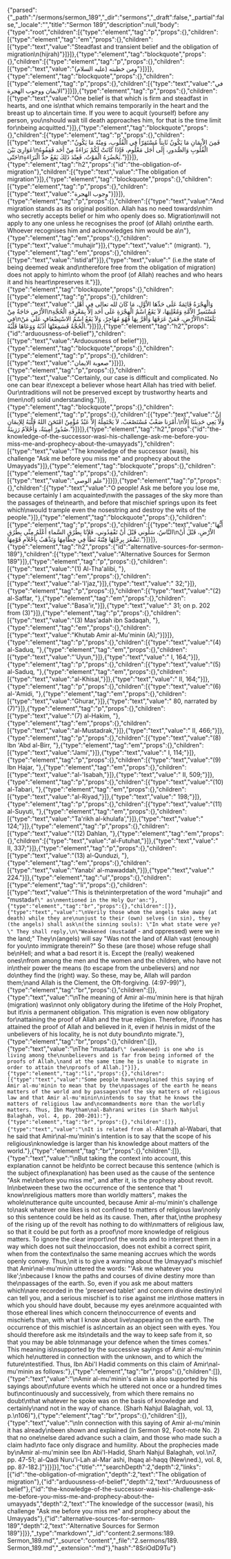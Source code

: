 {"parsed":{"_path":"/sermons/sermon_189","_dir":"sermons","_draft":false,"_partial":false,"_locale":"","title":"Sermon 189","description":null,"body":{"type":"root","children":[{"type":"element","tag":"p","props":{},"children":[{"type":"element","tag":"em","props":{},"children":[{"type":"text","value":"Steadfast and transient belief and the obligation of migration\n(hijrah)"}]}]},{"type":"element","tag":"blockquote","props":{},"children":[{"type":"element","tag":"p","props":{},"children":[{"type":"text","value":"ومن خطبته (عليه السلام)"}]}]},{"type":"element","tag":"blockquote","props":{},"children":[{"type":"element","tag":"p","props":{},"children":[{"type":"text","value":"في الايمان ووجوب الهجرة"}]}]},{"type":"element","tag":"p","props":{},"children":[{"type":"text","value":"One belief is that which is firm and steadfast in hearts, and one is\nthat which remains temporarily in the heart and the breast up to a\ncertain time. If you were to acquit (yourself) before any person, you\nshould wait till death approaches him, for that is the time limit for\nbeing acquitted."}]},{"type":"element","tag":"blockquote","props":{},"children":[{"type":"element","tag":"p","props":{},"children":[{"type":"text","value":"فَمِنَ الاْيمَانِ مَا يَكُونُ ثَابِتاً مُسْتَقِرّاً فِي الْقُلُوبِ، وَمِنْهُ مَا يَكُونُ عَوَارِىَ بَيْنَ\nالْقُلُوبِ وَالصُّدورِ، إِلَى أَجَل مَعْلُوم، فَإِذَا كَانَتْ لَكُمْ بَرَاءَةٌ مِنْ أَحَد فَقِفُوهُ حَتّى\nيَحْضُرَهُ الْمَوْتُ، فَعِنْدَ ذَلِكَ يَقَعُ حدُّ الْبَرَاءَةِ."}]}]},{"type":"element","tag":"h2","props":{"id":"the-obligation-of-migration"},"children":[{"type":"text","value":"The obligation of migration"}]},{"type":"element","tag":"blockquote","props":{},"children":[{"type":"element","tag":"p","props":{},"children":[{"type":"text","value":"وجوب الهجرة"}]}]},{"type":"element","tag":"p","props":{},"children":[{"type":"text","value":"And migration stands as its original position. Allah has no need towards\nhim who secretly accepts belief or him who openly does so. Migration\nwill not apply to any one unless he recognises the proof (of Allah) on\nthe earth. Whoever recognises him and acknowledges him would be a\n"},{"type":"element","tag":"em","props":{},"children":[{"type":"text","value":"muhajir"}]},{"type":"text","value":" (migrant). "},{"type":"element","tag":"em","props":{},"children":[{"type":"text","value":"Istid'af"}]},{"type":"text","value":" (i.e.the state of being deemed weak and\ntherefore free from the obligation of migration) does not apply to him\nto whom the proof (of Allah) reaches and who hears it and his heart\npreserves it."}]},{"type":"element","tag":"blockquote","props":{},"children":[{"type":"element","tag":"p","props":{},"children":[{"type":"text","value":"وَالْهِجْرَةُ قَائِمَةٌ عَلَى حَدِّهَا الاْوَّلِ، مَا كَانَ لله تعالى فِي أَهْلِ الاْرْضِ حَاجَةٌ مِنْ\nمُسْتَسِرِّ الاْمَّةِ وَمُعْلِنِهَا، لاَ يَقَعُ اسْمُ الْهِجْرَةِ عَلَى أَحَد إلاَّ بِمَعْرِفَةِ الْحُجَّةِ في\nالاْرْضِ، فَمَنْ عَرَفَهَا وَأَقَرَّ بِهَا فَهُوَ مُهَاجِرٌ، وَلاَ يَقَعُ اسْمُ الاسْتِضْعَافِ عَلَى مَنْ\nبَلَغَتْهُ الْحُجَّةُ فَسَمِعَتْهَا أُذُنُهُ وَوَعَاهَا قَلْبُهُ."}]}]},{"type":"element","tag":"h2","props":{"id":"arduousness-of-belief"},"children":[{"type":"text","value":"Arduousness of belief"}]},{"type":"element","tag":"blockquote","props":{},"children":[{"type":"element","tag":"p","props":{},"children":[{"type":"text","value":"صعوبة الايمان"}]}]},{"type":"element","tag":"p","props":{},"children":[{"type":"text","value":"Certainly, our case is difficult and complicated. No one can bear it\nexcept a believer whose heart Allah has tried with belief. Our\ntraditions will not be preserved except by trustworthy hearts and (men\nof) solid understanding."}]},{"type":"element","tag":"blockquote","props":{},"children":[{"type":"element","tag":"p","props":{},"children":[{"type":"text","value":"إِنَّ أَمْرَنا صَعْبٌ مُسْتَصْعَبٌ، لاَ يَحْتَمِلُهُ إِلاَّ عَبْدٌ مُؤْمِنٌ امْتَحَنَ اللهُ قَلْبَهُ لِلاِيمَانِ،\nوَلاَ يَعِي حَدِيثَنَا إِلاَّ صُدُورٌ أَمِينَةٌ، وَأَحْلاَمٌ رَزِينَةٌ."}]}]},{"type":"element","tag":"h2","props":{"id":"the-knowledge-of-the-successor-wasi-his-challenge-ask-me-before-you-miss-me-and-prophecy-about-the-umayyads"},"children":[{"type":"text","value":"The knowledge of the successor (wasi), his challenge \"Ask me before you miss me\" and prophecy about the Umayyads"}]},{"type":"element","tag":"blockquote","props":{},"children":[{"type":"element","tag":"p","props":{},"children":[{"type":"text","value":"علم الوصي"}]}]},{"type":"element","tag":"p","props":{},"children":[{"type":"text","value":"O people! Ask me before you lose me, because certainly I am acquainted\nwith the passages of the sky more than the passages of the\nearth, and before that mischief springs upon its feet which\nwould trample even the nosestring and destroy the wits of the people."}]},{"type":"element","tag":"blockquote","props":{},"children":[{"type":"element","tag":"p","props":{},"children":[{"type":"text","value":"أَيُّهَا النَّاسُ، سَلُوني قَبْلَ أَنْ تَفْقِدُوني، فَلاَنَا بِطُرُقِ السَّماءِ أَعْلَمُ مِنِّي بِطُرُقِ\nالاْرْضِ، قَبْلَ أَنْ تَشْغَرَ بِرِجْلِهَا فِتْنَةٌ تَطَأُ فِي خِطَامِهَا وَتَذْهَبُ بِأَحْلاَمِ قَوْمِهَا."}]}]},{"type":"element","tag":"h2","props":{"id":"alternative-sources-for-sermon-189"},"children":[{"type":"text","value":"Alternative Sources for Sermon 189"}]},{"type":"element","tag":"p","props":{},"children":[{"type":"text","value":"(1) Al-Tha'alibi, "},{"type":"element","tag":"em","props":{},"children":[{"type":"text","value":"al-'I'jaz,"}]},{"type":"text","value":" 32;"}]},{"type":"element","tag":"p","props":{},"children":[{"type":"text","value":"(2) al-Saffar, "},{"type":"element","tag":"em","props":{},"children":[{"type":"text","value":"Basa'ir,"}]},{"type":"text","value":" 31; on p. 202 from (3)"}]},{"type":"element","tag":"p","props":{},"children":[{"type":"text","value":"(3) Mas'adah ibn Sadaqah, "},{"type":"element","tag":"em","props":{},"children":[{"type":"text","value":"Khutab Amir al-Mu'minin (A);"}]}]},{"type":"element","tag":"p","props":{},"children":[{"type":"text","value":"(4) al-Saduq, "},{"type":"element","tag":"em","props":{},"children":[{"type":"text","value":"'Uyun,"}]},{"type":"text","value":" I, 164;"}]},{"type":"element","tag":"p","props":{},"children":[{"type":"text","value":"(5) al-Saduq, "},{"type":"element","tag":"em","props":{},"children":[{"type":"text","value":"al-Khisal,"}]},{"type":"text","value":" II, 164;"}]},{"type":"element","tag":"p","props":{},"children":[{"type":"text","value":"(6) al-'Amidi, "},{"type":"element","tag":"em","props":{},"children":[{"type":"text","value":"Ghurar,"}]},{"type":"text","value":" 80, narrated by (7)"}]},{"type":"element","tag":"p","props":{},"children":[{"type":"text","value":"(7) al-Hakim, "},{"type":"element","tag":"em","props":{},"children":[{"type":"text","value":"al-Mustadrak,"}]},{"type":"text","value":" II, 466;"}]},{"type":"element","tag":"p","props":{},"children":[{"type":"text","value":"(8) Ibn 'Abd al-Birr, "},{"type":"element","tag":"em","props":{},"children":[{"type":"text","value":"Jami',"}]},{"type":"text","value":" I, 114;"}]},{"type":"element","tag":"p","props":{},"children":[{"type":"text","value":"(9) Ibn Hajar, "},{"type":"element","tag":"em","props":{},"children":[{"type":"text","value":"al-'Isabah,"}]},{"type":"text","value":" II, 509;"}]},{"type":"element","tag":"p","props":{},"children":[{"type":"text","value":"(10) al-Tabari, "},{"type":"element","tag":"em","props":{},"children":[{"type":"text","value":"al-Riyad,"}]},{"type":"text","value":" 198;"}]},{"type":"element","tag":"p","props":{},"children":[{"type":"text","value":"(11) al-Suyuti, "},{"type":"element","tag":"em","props":{},"children":[{"type":"text","value":"Ta'rikh al-khulafa',"}]},{"type":"text","value":" 124;"}]},{"type":"element","tag":"p","props":{},"children":[{"type":"text","value":"(12) Dahlan, "},{"type":"element","tag":"em","props":{},"children":[{"type":"text","value":"al-Futuhat,"}]},{"type":"text","value":" II, 337;"}]},{"type":"element","tag":"p","props":{},"children":[{"type":"text","value":"(13) al-Qunduzi, "},{"type":"element","tag":"em","props":{},"children":[{"type":"text","value":"Yanabi' al-mawaddah,"}]},{"type":"text","value":" 224."}]},{"type":"element","tag":"ul","props":{},"children":[{"type":"element","tag":"li","props":{},"children":[{"type":"text","value":"This is the\ninterpretation of the word \"muhajir\" and \"mustad`af\" as\nmentioned in the Holy Qur'an:"},{"type":"element","tag":"br","props":{},"children":[]},{"type":"text","value":"\nVerily those whom the angels take away (at death) while they are\nunjust to their (own) selves (in sin), they (the angels) shall ask\n(the sinning souls): \"In what state were ye?\" They shall reply,\n\"Weakened (mustad`af - and oppressed) were we in the land;\" They\n(angels) will say \"Was not the land of Allah vast (enough) for you\nto immigrate therein?\" So these (are those) whose refuge shall be\nHell; and what a bad resort it is. Except the (really) weakened ones\nfrom among the men and the women and the children, who have not in\ntheir power the means (to escape from the unbelievers) and nor do\nthey find the (right) way. So these, may be, Allah will pardon them;\nand Allah is the Clement, the Oft-forgiving. (4:97-99)"},{"type":"element","tag":"br","props":{},"children":[]},{"type":"text","value":"\nThe meaning of Amir al-mu'minin here is that hijrah (migration) was\nnot only obligatory during the lifetime of the Holy Prophet, but it\nis a permanent obligation. This migration is even now obligatory for\nattaining the proof of Allah and the true religion. Therefore, if\none has attained the proof of Allah and believed in it, even if he\nis in midst of the unbelievers of his locality, he is not duty bound\nto migrate."},{"type":"element","tag":"br","props":{},"children":[]},{"type":"text","value":"\nThe \"mustad`af\" (weakened) is one who is living among the\nunbelievers and is far from being informed of the proofs of Allah,\nand at the same time he is unable to migrate in order to attain the\nproofs of Allah.]"}]},{"type":"element","tag":"li","props":{},"children":[{"type":"text","value":"Some people have\nexplained this saying of Amir al-mu'minin to mean that by the\npassages of the earth he means matters of the world and by passages\nof the sky matters of religious law and that Amir al-mu'minin\nintends to say that he knows the matters of religious law and\ncommandments more than the worldly matters. Thus, Ibn Maytham\nal-Bahrani writes (in Sharh Nahjul Balaghah, vol. 4, pp. 200-201):"},{"type":"element","tag":"br","props":{},"children":[]},{"type":"text","value":"\nIt is related from al-`Allamah al-Wabari, that he said that Amir\nal-mu'minin's intention is to say that the scope of his religious\nknowledge is larger than his knowledge about matters of the world."},{"type":"element","tag":"br","props":{},"children":[]},{"type":"text","value":"\nBut taking the context into account, this explanation cannot be held\nto be correct because this sentence (which is the subject of\nexplanation) has been used as the cause of the sentence \"Ask me\nbefore you miss me\", and after it, is the prophesy about revolt. In\nbetween these two the occurrence of the sentence that \"I know\nreligious matters more than worldly matters\", makes the whole\nutterance quite uncounted, because Amir al-mu'minin's challenge to\nask whatever one likes is not confined to matters of religious law\nonly so this sentence could be held as its cause. Then, after that,\nthe prophesy of the rising up of the revolt has nothing to do with\nmatters of religious law, so that it could be put forth as a proof\nof more knowledge of religious matters. To ignore the clear import\nof the words and to interpret them in a way which does not suit the\noccasion, does not exhibit a correct spirit, when from the context\nalso the same meaning accrues which the words openly convey. Thus,\nit is to give a warning about the Umayyad's mischief that Amir\nal-mu'minin uttered the words: \"'Ask me whatever you like';\nbecause I know the paths and courses of divine destiny more than the\npassages of the earth. So, even if you ask me about matters which\nare recorded in the 'preserved tablet' and concern divine destiny\nI can tell you, and a serious mischief is to rise against me in\nthose matters in which you should have doubt, because my eyes are\nmore acquainted with those ethereal lines which concern the\noccurrence of events and mischiefs than, with what I know about live\nappearing on the earth. The occurrence of this mischief is as\ncertain as an object seen with eyes. You should therefore ask me its\ndetails and the way to keep safe from it, so that you may be able to\nmanage your defence when the times comes.\" This meaning is\nsupported by the successive sayings of Amir al-mu'minin which he\nuttered in connection with the unknown, and to which the future\ntestified. Thus, Ibn Abi'l Hadid comments on this claim of Amir\nal-mu'minin as follows:"},{"type":"element","tag":"br","props":{},"children":[]},{"type":"text","value":"\nAmir al-mu'minin's claim is also supported by his sayings about\nfuture events which he uttered not once or a hundred times but\ncontinuously and successively, from which there remains no doubt\nthat whatever he spoke was on the basis of knowledge and certainly\nand not in the way of chance. (Sharh Nahjul Balaghah, vol. 13, p.\n106)"},{"type":"element","tag":"br","props":{},"children":[]},{"type":"text","value":"\nIn connection with this saying of Amir al-mu'minin it has already\nbeen shown and explained (in Sermon 92, Foot-note No. 2) that no one\nelse dared advance such a claim, and those who made such a claim had\nto face only disgrace and humility. About the prophecies made by\nAmir al-mu'minin see Ibn Abi'l-Hadid, Sharh Nahjul Balaghah, vol.\n7, pp. 47-51; al-Qadi Nuru'l-Lah al-Mar`ashi, Ihqaq al-haqq (New\ned.), vol. 8, pp. 87-182.]"}]}]}],"toc":{"title":"","searchDepth":2,"depth":2,"links":[{"id":"the-obligation-of-migration","depth":2,"text":"The obligation of migration"},{"id":"arduousness-of-belief","depth":2,"text":"Arduousness of belief"},{"id":"the-knowledge-of-the-successor-wasi-his-challenge-ask-me-before-you-miss-me-and-prophecy-about-the-umayyads","depth":2,"text":"The knowledge of the successor (wasi), his challenge \"Ask me before you miss me\" and prophecy about the Umayyads"},{"id":"alternative-sources-for-sermon-189","depth":2,"text":"Alternative Sources for Sermon 189"}]}},"_type":"markdown","_id":"content:2.sermons:189. Sermon_189.md","_source":"content","_file":"2.sermons/189. Sermon_189.md","_extension":"md"},"hash":"8SriOdD9Tu"}
